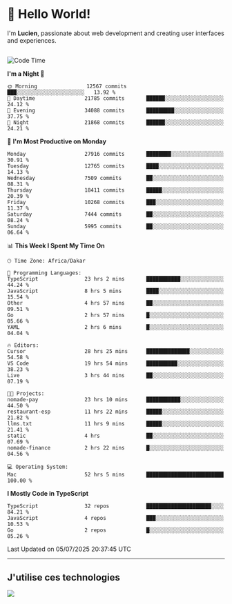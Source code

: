 # 👋 Hello World!

I'm **Lucien**, passionate about web development and creating user interfaces and experiences.

##

<!--START_SECTION:waka-->
![Code Time](http://img.shields.io/badge/Code%20Time-3%2C323%20hrs%2016%20mins-blue)

**I'm a Night 🦉** 

```text
🌞 Morning                12567 commits       ███░░░░░░░░░░░░░░░░░░░░░░   13.92 % 
🌆 Daytime                21785 commits       ██████░░░░░░░░░░░░░░░░░░░   24.12 % 
🌃 Evening                34088 commits       █████████░░░░░░░░░░░░░░░░   37.75 % 
🌙 Night                  21868 commits       ██████░░░░░░░░░░░░░░░░░░░   24.21 % 
```
📅 **I'm Most Productive on Monday** 

```text
Monday                   27916 commits       ████████░░░░░░░░░░░░░░░░░   30.91 % 
Tuesday                  12765 commits       ████░░░░░░░░░░░░░░░░░░░░░   14.13 % 
Wednesday                7509 commits        ██░░░░░░░░░░░░░░░░░░░░░░░   08.31 % 
Thursday                 18411 commits       █████░░░░░░░░░░░░░░░░░░░░   20.39 % 
Friday                   10268 commits       ███░░░░░░░░░░░░░░░░░░░░░░   11.37 % 
Saturday                 7444 commits        ██░░░░░░░░░░░░░░░░░░░░░░░   08.24 % 
Sunday                   5995 commits        ██░░░░░░░░░░░░░░░░░░░░░░░   06.64 % 
```


📊 **This Week I Spent My Time On** 

```text
🕑︎ Time Zone: Africa/Dakar

💬 Programming Languages: 
TypeScript               23 hrs 2 mins       ███████████░░░░░░░░░░░░░░   44.24 % 
JavaScript               8 hrs 5 mins        ████░░░░░░░░░░░░░░░░░░░░░   15.54 % 
Other                    4 hrs 57 mins       ██░░░░░░░░░░░░░░░░░░░░░░░   09.51 % 
Go                       2 hrs 57 mins       █░░░░░░░░░░░░░░░░░░░░░░░░   05.66 % 
YAML                     2 hrs 6 mins        █░░░░░░░░░░░░░░░░░░░░░░░░   04.04 % 

🔥 Editors: 
Cursor                   28 hrs 25 mins      ██████████████░░░░░░░░░░░   54.58 % 
VS Code                  19 hrs 54 mins      ██████████░░░░░░░░░░░░░░░   38.23 % 
Live                     3 hrs 44 mins       ██░░░░░░░░░░░░░░░░░░░░░░░   07.19 % 

🐱‍💻 Projects: 
nomade-pay               23 hrs 10 mins      ███████████░░░░░░░░░░░░░░   44.50 % 
restaurant-esp           11 hrs 22 mins      █████░░░░░░░░░░░░░░░░░░░░   21.82 % 
llms.txt                 11 hrs 9 mins       █████░░░░░░░░░░░░░░░░░░░░   21.41 % 
static                   4 hrs               ██░░░░░░░░░░░░░░░░░░░░░░░   07.69 % 
nomade-finance           2 hrs 22 mins       █░░░░░░░░░░░░░░░░░░░░░░░░   04.56 % 

💻 Operating System: 
Mac                      52 hrs 5 mins       █████████████████████████   100.00 % 
```

**I Mostly Code in TypeScript** 

```text
TypeScript               32 repos            █████████████████████░░░░   84.21 % 
JavaScript               4 repos             ███░░░░░░░░░░░░░░░░░░░░░░   10.53 % 
Go                       2 repos             █░░░░░░░░░░░░░░░░░░░░░░░░   05.26 % 
```




 Last Updated on 05/07/2025 20:37:45 UTC
<!--END_SECTION:waka-->
---

## J'utilise ces technologies

<p align="left">
  <a href="https://skillicons.dev">
    <img src="https://skillicons.dev/icons?i=ts,js,go,ruby,css,scss,tailwind,react,vite,nextjs,docker,figma,ableton" />
  </a>
</p>

